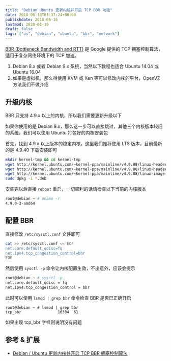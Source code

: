 ```yaml
---
title: "Debian Ubuntu 更新内核并开启 TCP BBR 功能"
date: 2018-06-16T03:37:24+08:00
publishdate: 2018-06-16
lastmod: 2020-01-19
draft: false
tags: ["os", "debian", "ubuntu", "bbr", "network"]
---
```

[BBR (Bottleneck Bandwidth and RTT)](https://github.com/google/bbr) 是 Google 提供的 TCP 拥塞控制算法，适用于复杂网络环境下的 TCP 加速。

1. Debian 8.x 或者 Debian 9.x 系统，当然以下教程也适合 Ubuntu 14.04 或 Ubuntu 16.04
2. 如果是虚拟机，那么得使用 KVM 或 Xen 等可以修改内核的平台，OpenVZ 方法我们不做介绍

## 升级内核
BBR 只支持 4.9.x 以上的内核，所以我们需要更新升级以下

如果你使用的是 Debian 9.x，那么这一步可以直接跳过，其他三个内核版本较旧的系统，我们可以使用 Ubuntu 打包好的内核安装包

首先，找到 4.9.x 以上版本的稳定内核，这里我们推荐使用 LTS 版本，目前最新的是 4.9.40 下载安装即可

```bash
mkdir kernel-tmp && cd kernel-tmp
wget http://kernel.ubuntu.com/~kernel-ppa/mainline/v4.9.88/linux-headers-4.9.88-040988_4.9.88-040988.201803181131_all.deb
wget http://kernel.ubuntu.com/~kernel-ppa/mainline/v4.9.88/linux-headers-4.9.88-040988-generic_4.9.88-040988.201803181131_amd64.deb
wget http://kernel.ubuntu.com/~kernel-ppa/mainline/v4.9.88/linux-image-4.9.88-040988-generic_4.9.88-040988.201803181131_amd64.deb
sudo dpkg -i *.deb
```
安装完以后直接 `reboot` 重启，一切顺利的话请检查以下当前的内核版本
```bash
root@debian ~ # uname -r
4.9.0-3-amd64
```

## 配置 BBR
直接修改 `/etc/sysctl.conf` 文件即可

```bash
cat >> /etc/sysctl.conf << EOF
net.core.default_qdisc=fq
net.ipv4.tcp_congestion_control=bbr
EOF
```
然后使用 `sysctl -p` 命令让内核配置生效，不出意外，应该会提示

```bash
root@debian ~ # sysctl -p
net.core.default_qdisc = fq
net.ipv4.tcp_congestion_control = bbr
```
此时可以使用 `lsmod | grep bbr` 命令检查 BBR 是否已正确开启

```
root@debian ~ # lsmod | grep bbr
tcp_bbr                16384  61
```
如果出现 tcp_bbr 字样则说明没有问题

## 参考 & 扩展
- [Debian / Ubuntu 更新内核并开启 TCP BBR 拥塞控制算法](https://sb.sb/blog/debian-ubuntu-tcp-bbr/)

